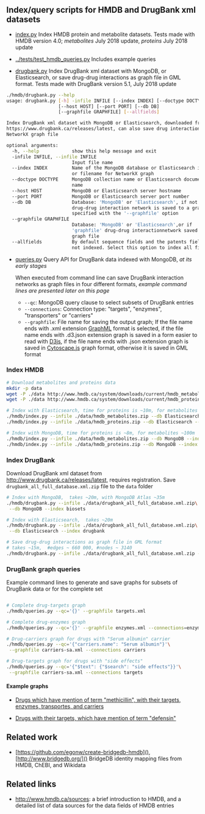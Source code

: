 
## Index/query scripts for HMDB and DrugBank xml datasets

* [index.py](index.py) Index HMDB protein and metabolite datasets.
  Tests made with HMDB version 4.0; _metabolites_ July 2018 update,
  _proteins_ July 2018 update

* [../tests/test_hmdb_queries.py](../tests/test_hmdb_queries.py)
  Includes example queries

* [drugbank.py](drugbank.py) Index DrugBank xml dataset with MongoDB,
  or Elasticsearch, or save drug-drug interactions as graph file in GML format.
  Tests made with DrugBank version 5.1, July 2018 update
  
```bash
./hmdb/drugbank.py --help
usage: drugbank.py [-h] -infile INFILE [--index INDEX] [--doctype DOCTYPE]
                   [--host HOST] [--port PORT] [--db DB]
                   [--graphfile GRAPHFILE] [--allfields]

Index DrugBank xml dataset with MongoDB or Elasticsearch, downloaded from
https://www.drugbank.ca/releases/latest, can also save drug interactions as
NetworkX graph file

optional arguments:
  -h, --help            show this help message and exit
  -infile INFILE, --infile INFILE
                        Input file name
  --index INDEX         Name of the MongoDB database or Elasticsearch index,
                        or filename for NetworkX graph
  --doctype DOCTYPE     MongoDB collection name or Elasticsearch document type
                        name
  --host HOST           MongoDB or Elasticsearch server hostname
  --port PORT           MongoDB or Elasticsearch server port number
  --db DB               Database: 'MongoDB' or 'Elasticsearch', if not set
                        drug-drug interaction network is saved to a graph file
                        specified with the '--graphfile' option
  --graphfile GRAPHFILE
                        Database: 'MongoDB' or 'Elasticsearch',or if
                        'graphfile' drug-drug interactionnetwork saved as
                        graph file
  --allfields           By default sequence fields and the patents field is
                        not indexed. Select this option to index all fields
```

* [queries.py](queries.py) Query API for DrugBank data indexed with MongoDB,
  _at its early stages_
  
  When executed from command line can save DrugBank
  interaction networks as graph files in four different formats,
  _example command lines are presented later on this page_ 
   * `--qc`: MongoDB query clause to select subsets of DrugBank entries
   * `--connections`: Connection type: "targets", "enzymes", "transporters" or
    "carriers"
   * `--graphfile`: File name for saving the output graph;
    If the file name ends with .xml extension [GraphML](
    https://en.wikipedia.org/wiki/GraphML) format is selected,
    if the file name ends with .d3.json extension graph is saved in
    a form easier to read with [D3js](://d3js.org),
    if the file name ends with .json extension graph is saved in
    [Cytoscape.js](://js.cytoscape.org) graph format,
    otherwise it is saved in GML format

### Index HMDB

```bash
# Download metabolites and proteins data
mkdir -p data
wget -P ./data http://www.hmdb.ca/system/downloads/current/hmdb_metabolites.zip
wget -P ./data http://www.hmdb.ca/system/downloads/current/hmdb_proteins.zip

# Index with Elasticsearch, time for proteins is ~10m, for metabolites ~140m
./hmdb/index.py --infile ./data/hmdb_metabolites.zip --db Elasticsearch --index hmdb_metabolite
./hmdb/index.py --infile ./data/hmdb_proteins.zip --db Elasticsearch --index hmdb_protein

# Index with MongoDB, time for proteins is ~8m, for metabolites ~100m
./hmdb/index.py --infile ./data/hmdb_metabolites.zip --db MongoDB --index biosets
./hmdb/index.py --infile ./data/hmdb_proteins.zip --db MongoDB --index biosets
```


### Index DrugBank

Download DrugBank xml dataset from http://www.drugbank.ca/releases/latest,
requires registration. Save `drugbank_all_full_database.xml.zip` file to the
`data` folder

```bash
# Index with MongoDB,  takes ~20m, with MongoDB Atlas ~35m
./hmdb/drugbank.py --infile ./data/drugbank_all_full_database.xml.zip\
 --db MongoDB --index biosets

# Index with Elasticsearch,  takes ~20m
./hmdb/drugbank.py --infile ./data/drugbank_all_full_database.xml.zip\
 --db Elasticsearch --index drugbank

# Save drug-drug interactions as graph file in GML format
# takes ~15m,  #edges ~ 660 000, #nodes ~ 3140
./hmdb/drugbank.py --infile ./data/drugbank_all_full_database.xml.zip --db NetworkX

```

### DrugBank graph queries

Example command lines to generate and save graphs for subsets of DrugBank data
or for the complete set

```bash

# Complete drug-targets graph 
./hmdb/queries.py --qc='{}' --graphfile targets.xml

# Complete drug-enzymes graph
./hmdb/queries.py --qc='{}' --graphfile enzymes.xml --connections=enzymes

# Drug-carriers graph for drugs with "Serum albumin" carrier
./hmdb/queries.py --qc='{"carriers.name": "Serum albumin"}'\
 --graphfile carriers-sa.xml --connections carriers

# Drug-targets graph for drugs with "side effects"
./hmdb/queries.py --qc='{"$text": {"$search": "side effects"}}'\
 --graphfile carriers-sa.xml --connections targets


```

#### Example graphs

* [Drugs which have mention of term "methicillin",
 with their targets, enzymes, transportes, and carriers](
../docs/example-graphs/drugbank-methicillin.html)

* [Drugs with their targets, which have mention of term "defensin"](
../docs/example-graphs/drug-targets.html)


## Related work

* [https://github.com/egonw/create-bridgedb-hmdb](),
  [http://www.bridgedb.org/]()
  BridgeDB identity mapping files from HMDB, ChEBI, and Wikidata 

## Related links

* http://www.hmdb.ca/sources: a brief introduction to HMDB,
  and a detailed list of data sources for the data fields of HMDB entries
